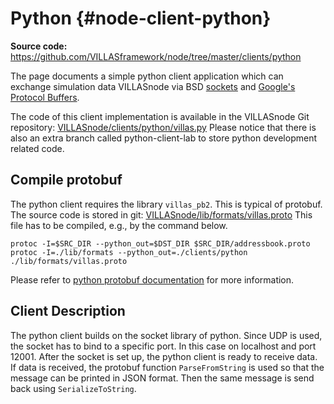 # Python {#node-client-python}

**Source code:** <https://github.com/VILLASframework/node/tree/master/clients/python>

The page documents a simple python client application which can exchange simulation data VILLASnode via BSD [sockets](https://docs.python.org/3/library/socket.html) and [Google's Protocol Buffers](https://developers.google.com/protocol-buffers/).

The code of this client implementation is available in the VILLASnode Git repository: [VILLASnode/clients/python/villas.py](https://github.com/VILLASframework/node/blob/master/clients/python/client.py)
Please notice that there is also an extra branch called python-client-lab to store python development related code. 

## Compile protobuf 
The python client requires the library ``villas_pb2``. 
This is typical of protobuf. 
The source code is stored in git: [VILLASnode/lib/formats/villas.proto](https://github.com/VILLASframework/node/blob/master/lib/formats/villas.proto)
This file has to be compiled, e.g., by the command below. 
```shell
protoc -I=$SRC_DIR --python_out=$DST_DIR $SRC_DIR/addressbook.proto
protoc -I=./lib/formats --python_out=./clients/python ./lib/formats/villas.proto
```
Please refer to [python protobuf documentation](https://protobuf.dev/getting-started/pythontutorial/) for more information.

## Client Description
The python client builds on the socket library of python. 
Since UDP is used, the socket has to bind to a specific port. 
In this case on localhost and port 12001. 
After the socket is set up, the python client is ready to receive data. 
If data is received, the protobuf function ``ParseFromString`` is used so that the message can be printed in JSON format. 
Then the same message is send back using ``SerializeToString``.

